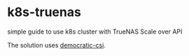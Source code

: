 # k8s-truenas
simple guide to use k8s cluster with TrueNAS Scale over API

The solution uses [democratic-csi](https://github.com/democratic-csi/democratic-csi).
